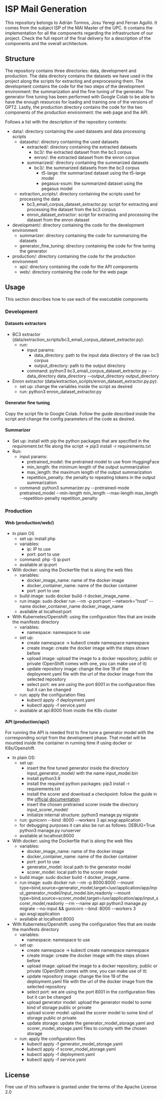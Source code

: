 # ISP Mail Generation
This repository belongs to Adrián Tormos, Josu Yeregi and Ferran Agulló. It comes from the subject ISP of the MAI Master of the UPC. It contains the implementation for all the components regarding the infrastructure of our project. Check the full report of the final delivery for a description of the components and the overall architecture.

## Structure
The repository contains three directories: data, development and production. The data directory contains the datasets we have used in the project along the scripts for extracting and preprocessing them. The development contains the code for the two steps of the development environment: the summarization and the fine tuning of the generator. The generator fine tuning has been performed with Google Colab to be able to have the enough resources for loadng and training one of the versions of GPT2. Lastly, the production directory contains the code for the two components of the production environment: the web page and the API.

Follows a list with the description of the repository contents:
- data/: directory containing the used datasets and data processing scripts
    - datasets/: directory containing the used datasets
        - extracted/: directory containing the extracted datasets
            - bc3/: the extracted dataset from the bc3 corpus
            - enron/: the extracted dataset from the enron corpus
        - summarized/: directory containing the summarized datasets
            - bc3/: the summarized datasets from the bc3 corpus
                - t5-large: the summarized dataset using the t5-large model
                - pegasus-xsum: the summarized dataset using the pegasus model
    - extraction_scripts/: directory containing the scripts used for processing the data
        - bc3_email_corpus_dataset_extractor.py: script for extracting and processing the dataset from the bc3 corpus
        - enron_dataset_extractor: script for extracting and processing the dataset from the enron dataset
- development/: directory containing the code for the development environment
    - summarizer: directory containing the code for summarizing the datasets
    - generator_fine_tuning: directory containing the code for fine tuning the generator
- production/: directory containing the code for the production environment
    - api/: directory containing the code for the API components
    - web/: directory containing the code for the web page
    
## Usage
This section describes how to use each of the executable components

### Development

#### Datasets extractors
- BC3 extractor (data/extraction_scripts/bc3_email_corpus_dataset_extractor.py):
    - run: 
        - input params:
            - data_directory: path to the input data directory of the raw bc3 corpus
            - output_directory: path to the output directory
        - command: python3 bc3_email_corpus_dataset_extractor.py --data_directory data_directory --output_directory output_directory
- Enron extractor (data/extraction_scripts/enron_dataset_extractor.py.py):
    - set up: change the variables inside the script as desired
    - run: python3 enron_dataset_extractor.py
    
#### Generator fine tuning
Copy the script file to Google Colab. Follow the guide described inside the script and change the config parameters of the code as desired.

#### Summarizer
- Set up: install with pip the python packages that are specified in the requirement.txt file along the script -> pip3 install -r requirements.txt
- Run:
    - input params:
    	- pretrained_model: the pretrained model to use from HuggingFace
     	- min_length: the minimum length of the output summarization
     	- max_length: the maximum length of the output summarization
     	- repetition_penalty: the penalty to repeating tokens in the output summarization
    - command: python3 summarizer.py --pretrained-mode pretrained_model --min-length min_length --max-length max_length --repetition-penalty repetition_penalty

### Production

#### Web (production/web/)
- In plain OS
    - set up: install php
    - variables:
    	- ip: IP to use
    	- port: port to use
    - command: php -S ip:port
    - available at ip:port
- With docker: using the Dockerfile that is along the web files
    - variables:
    	- docker_image_name: name of the docker image
    	- docker_container_name: name of the docker container
    	- port: port to use
    - build image: sudo docker build -t docker_image_name .
    - run image: sudo docker run --rm -p port:port --network="host" --name docker_container_name docker_image_name
    - available at localhost:port
- With Kubernetes/Openshift: using the configuration files that are inside the manifests directory
    - variables:
    	- namespace: namespace to use
    - set up: 
    	- create namespace -> kubectl create namespace namespace
    	- create image: create the docker image with the steps shown before
    	- upload image: upload the image to a docker repository, public or private (OpenShift comes with one, you can make use of it)
    	- update repository image: change the line 19 of the deployment.yaml file with the url of the docker image from the selected repository
    	- select port: we are using the port 8001 in the configuration files but it can be changed
    - run: apply the configuration files
    	- kubectl apply -f deployment.yaml
    	- kubectl apply -f service.yaml
    - available at api:8000 from inside the K8s cluster
    	
#### API (production/api/)
For running the API is needed first to fine tune a generator model with the corresponding script from the development phase. That model will be mounted inside the container in running time if using docker or K8s/Openshift.
- In plain OS: 
    - set up:
        - insert the fine tuned generator inside the directory input_generator_model/ with the name input_model.bin
        - install python3.9
        - install the required python packages: pip3 install -r requirements.txt
        - install the scorer and download a checkpoint: follow the guide in the [official documentation](https://github.com/google-research/bleurt)
        - insert the chosen pretrained scorer inside the directory input_scorer_model/
        - initialize internal structure: python3 manage.py migrate
    - run: gunicorn --bind :8000 --workers 3 api.wsgi:application
    - for debugging purposes it can also be run as follows: DEBUG=True python3 manage.py runserver
    - available at localhost:8000
- With docker: using the Dockerfile that is along the web files
    - variables:
    	- docker_image_name: name of the docker image
    	- docker_container_name: name of the docker container
    	- port: port to use
    	- generator_model: local path to the generator model
    	- scorer_model: local path to the scorer model
    - build image: sudo docker build -t docker_image_name .
    - run image: sudo docker run --rm -p 8000:8000 --mount type=bind,source=generator_model,target=/usr/application/app/input_generator_model/input_model.bin,readonly --mount type=bind,source=scorer_model,target=/usr/application/app/input_scorer_model,readonly --rm --name api api python3 manage.py migrate --no-input && gunicorn --bind :8000 --workers 3 api.wsgi:application
    - available at localhost:8000
- With Kubernetes/Openshift: using the configuration files that are inside the manifests directory
    - variables:
    	- namespace: namespace to use
    - set up: 
    	- create namespace -> kubectl create namespace namespace
    	- create image: create the docker image with the steps shown before
    	- upload image: upload the image to a docker repository, public or private (OpenShift comes with one, you can make use of it)
    	- update repository image: change the line 19 of the deployment.yaml file with the url of the docker image from the selected repository
    	- select port: we are using the port 8001 in the configuration files but it can be changed
    	- upload generator model: upload the generator model to some kind of storage public or private
    	- upload scorer model: upload the scorer model to some kind of storage public or private
    	- update storage: update the generator_model_storage.yaml  and scorer_model_storage.yaml files to comply with the chosen storage
    - run: apply the configuration files
        - kubectl apply -f generator_model_storage.yaml
        - kubectl apply -f scorer_model_storage.yaml
    	- kubectl apply -f deployment.yaml
    	- kubectl apply -f service.yaml

## License
Free use of this software is granted under the terms of the Apache License 2.0

